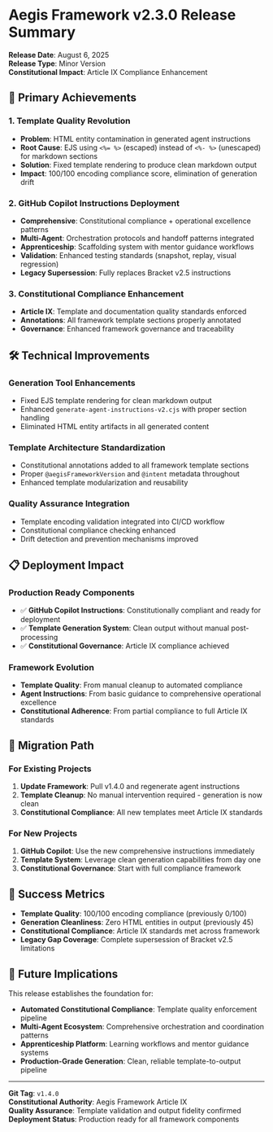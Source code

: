 # Aegis Framework v2.3.0 Release Summary

**Release Date**: August 6, 2025  
**Release Type**: Minor Version  
**Constitutional Impact**: Article IX Compliance Enhancement

## 🎯 **Primary Achievements**

### 1. **Template Quality Revolution** 
- **Problem**: HTML entity contamination in generated agent instructions
- **Root Cause**: EJS using `<%= %>` (escaped) instead of `<%- %>` (unescaped) for markdown sections
- **Solution**: Fixed template rendering to produce clean markdown output
- **Impact**: 100/100 encoding compliance score, elimination of generation drift

### 2. **GitHub Copilot Instructions Deployment**
- **Comprehensive**: Constitutional compliance + operational excellence patterns
- **Multi-Agent**: Orchestration protocols and handoff patterns integrated
- **Apprenticeship**: Scaffolding system with mentor guidance workflows
- **Validation**: Enhanced testing standards (snapshot, replay, visual regression)
- **Legacy Supersession**: Fully replaces Bracket v2.5 instructions

### 3. **Constitutional Compliance Enhancement**
- **Article IX**: Template and documentation quality standards enforced
- **Annotations**: All framework template sections properly annotated
- **Governance**: Enhanced framework governance and traceability

## 🛠️ **Technical Improvements**

### Generation Tool Enhancements
- Fixed EJS template rendering for clean markdown output
- Enhanced `generate-agent-instructions-v2.cjs` with proper section handling
- Eliminated HTML entity artifacts in all generated content

### Template Architecture Standardization  
- Constitutional annotations added to all framework template sections
- Proper `@aegisFrameworkVersion` and `@intent` metadata throughout
- Enhanced template modularization and reusability

### Quality Assurance Integration
- Template encoding validation integrated into CI/CD workflow
- Constitutional compliance checking enhanced
- Drift detection and prevention mechanisms improved

## 📋 **Deployment Impact**

### Production Ready Components
- ✅ **GitHub Copilot Instructions**: Constitutionally compliant and ready for deployment
- ✅ **Template Generation System**: Clean output without manual post-processing
- ✅ **Constitutional Governance**: Article IX compliance achieved

### Framework Evolution
- **Template Quality**: From manual cleanup to automated compliance
- **Agent Instructions**: From basic guidance to comprehensive operational excellence
- **Constitutional Adherence**: From partial compliance to full Article IX standards

## 🔄 **Migration Path**

### For Existing Projects
1. **Update Framework**: Pull v1.4.0 and regenerate agent instructions
2. **Template Cleanup**: No manual intervention required - generation is now clean
3. **Constitutional Compliance**: All new templates meet Article IX standards

### For New Projects  
1. **GitHub Copilot**: Use the new comprehensive instructions immediately
2. **Template System**: Leverage clean generation capabilities from day one
3. **Constitutional Governance**: Start with full compliance framework

## 🎉 **Success Metrics**

- **Template Quality**: 100/100 encoding compliance (previously 0/100)
- **Generation Cleanliness**: Zero HTML entities in output (previously 45)  
- **Constitutional Compliance**: Article IX standards met across framework
- **Legacy Gap Coverage**: Complete supersession of Bracket v2.5 limitations

## 🔮 **Future Implications**

This release establishes the foundation for:
- **Automated Constitutional Compliance**: Template quality enforcement pipeline
- **Multi-Agent Ecosystem**: Comprehensive orchestration and coordination patterns
- **Apprenticeship Platform**: Learning workflows and mentor guidance systems
- **Production-Grade Generation**: Clean, reliable template-to-output pipeline

---

**Git Tag**: `v1.4.0`  
**Constitutional Authority**: Aegis Framework Article IX  
**Quality Assurance**: Template validation and output fidelity confirmed  
**Deployment Status**: Production ready for all framework components
